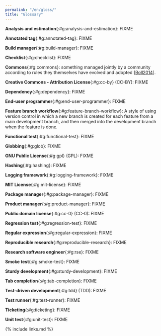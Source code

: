 ```yaml
---
permalink: "/en/gloss/"
title: "Glossary"
---
```


**Analysis and estimation**{:#g:analysis-and-estimation}:
FIXME

**Annotated tag**{:#g:annotated-tag}:
FIXME

**Build manager**{:#g:build-manager}:
FIXME

**Checklist**{:#g:checklist}:
FIXME

**Commons**{:#g:commons}:
something managed jointly by a community
according to rules they themselves have evolved and adopted
[[Boll2014](#CITE)].

**Creative Commons - Attribution License**{:#g:cc-by} (CC-BY):
FIXME

**Dependency**{:#g:dependency}:
FIXME

**End-user programmer**{:#g:end-user-programmer}:
FIXME

**Feature branch workflow**{:#g:feature-branch-workflow}:
A style of using version control in which
a new branch is created for each feature from a main development branch,
and then merged into the development branch when the feature is done.

**Functional test**{:#g:functional-test}:
FIXME

**Globbing**{:#g:glob}:
FIXME

**GNU Public License**{:#g:gpl} (GPL):
FIXME

**Hashing**{:#g:hashing}:
FIXME

**Logging framework**{:#g:logging-framework}:
FIXME

**MIT License**{:#g:mit-license}:
FIXME

**Package manager**{:#g:package-manager}:
FIXME

**Product manager**{:#g:product-manager}:
FIXME

**Public domain license**{:#g:cc-0} (CC-0):
FIXME

**Regression test**{:#g:regression-test}:
FIXME

**Regular expression**{:#g:regular-expression}:
FIXME

**Reproducible research**{:#g:reproducible-research}:
FIXME

**Research software engineer**{:#g:rse}:
FIXME

**Smoke test**{:#g:smoke-test}:
FIXME

**Sturdy development**{:#g:sturdy-development}:
FIXME

**Tab completion**{:#g:tab-completion}:
FIXME

**Test-driven development**{:#g:tdd} (TDD):
FIXME

**Test runner**{:#g:test-runner}:
FIXME

**Ticketing**{:#g:ticketing}:
FIXME

**Unit test**{:#g:unit-test}:
FIXME

{% include links.md %}
